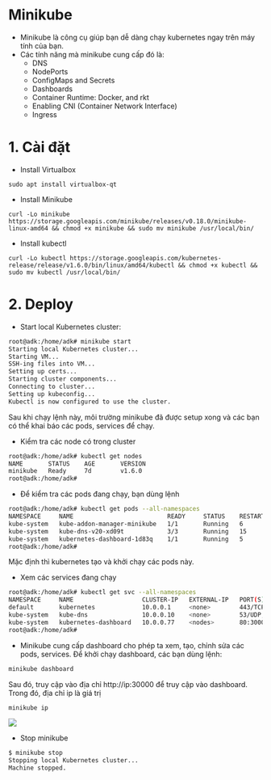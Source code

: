 # Minikube
- Minikube là công cụ giúp bạn dễ dàng chạy kubernetes ngay trên máy tính của bạn.
- Các tính năng mà minikube cung cấp đó là:
  - DNS
  - NodePorts
  - ConfigMaps and Secrets
  - Dashboards
  - Container Runtime: Docker, and rkt
  - Enabling CNI (Container Network Interface)
  - Ingress

# 1. Cài đặt

- Install Virtualbox
```
sudo apt install virtualbox-qt
```

- Install Minikube
```
curl -Lo minikube https://storage.googleapis.com/minikube/releases/v0.18.0/minikube-linux-amd64 && chmod +x minikube && sudo mv minikube /usr/local/bin/
```

- Install kubectl
```
curl -Lo kubectl https://storage.googleapis.com/kubernetes-release/release/v1.6.0/bin/linux/amd64/kubectl && chmod +x kubectl && sudo mv kubectl /usr/local/bin/

```

# 2. Deploy
- Start local Kubernetes cluster:
```sh
root@adk:/home/adk# minikube start
Starting local Kubernetes cluster...
Starting VM...
SSH-ing files into VM...
Setting up certs...
Starting cluster components...
Connecting to cluster...
Setting up kubeconfig...
Kubectl is now configured to use the cluster.
```
Sau khi chạy lệnh này, môi trường minikube đã được setup xong và các bạn có thể khai báo các pods, services để chạy. 

- Kiểm tra các node có trong cluster
```sh
root@adk:/home/adk# kubectl get nodes
NAME       STATUS    AGE       VERSION
minikube   Ready     7d        v1.6.0
root@adk:/home/adk# 
```

- Để kiểm tra các pods đang chạy, bạn dùng lệnh
```sh
root@adk:/home/adk# kubectl get pods --all-namespaces
NAMESPACE     NAME                          READY     STATUS    RESTARTS   AGE
kube-system   kube-addon-manager-minikube   1/1       Running   6          7d
kube-system   kube-dns-v20-xd09t            3/3       Running   15         7d
kube-system   kubernetes-dashboard-1d83q    1/1       Running   5          7d
root@adk:/home/adk# 
```

Mặc định thì kubernetes tạo và khởi chạy các pods này.

- Xem các services đang chạy
```sh
root@adk:/home/adk# kubectl get svc --all-namespaces
NAMESPACE     NAME                   CLUSTER-IP   EXTERNAL-IP   PORT(S)         AGE
default       kubernetes             10.0.0.1     <none>        443/TCP         7m
kube-system   kube-dns               10.0.0.10    <none>        53/UDP,53/TCP   7d
kube-system   kubernetes-dashboard   10.0.0.77    <nodes>       80:30000/TCP    7d
root@adk:/home/adk# 
```
- Minikube cung cấp dashboard cho phép ta xem, tạo, chỉnh sửa các pods, services. Để khởi chạy dashboard, các bạn dùng lệnh:
```sh
minikube dashboard
```
Sau đó, truy cập vào địa chỉ http://ip:30000 để truy cập vào dashboard. Trong đó, địa chỉ ip là giá trị
```sh
minikube ip
```

![](http://storage9.static.itmages.com/i/17/0418/s_1492500264_5772794_7af103cdf2.png)

- Stop minikube
```sh
$ minikube stop
Stopping local Kubernetes cluster...
Machine stopped.
```